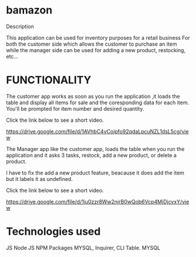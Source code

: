 # bamazon

Description

This application can be used for inventory purposes for a retail business For both the customer side which allows the customer to purchase an item while the manager side  can be used for adding a new product, restocking, etc...


# FUNCTIONALITY

The customer app works as soon as you run the application ,it loads the table and display all items for sale and the coresponding data for each item. You'll be prompted for item number and desired quantity. 

Click the link below to see a short video.

https://drive.google.com/file/d/1AVhbC4vCoipfo92qdaLpcuNZL1dsL5cg/view

The Manager app like the customer app, loads the table when you run the application and it asks 3 tasks, restock, add a new product, or delete a product.

 I have to fix the add a new product feature, beacause it does add the item but it labels it as undefined.

Click the link below to see a short video.

https://drive.google.com/file/d/1iu0zzr8Ww2njrB0wQob6Vcp4MjDjcvxY/view
# Technologies used
JS
Node JS
NPM Packages MYSQL, Inquirer, CLI Table.
MYSQL 





